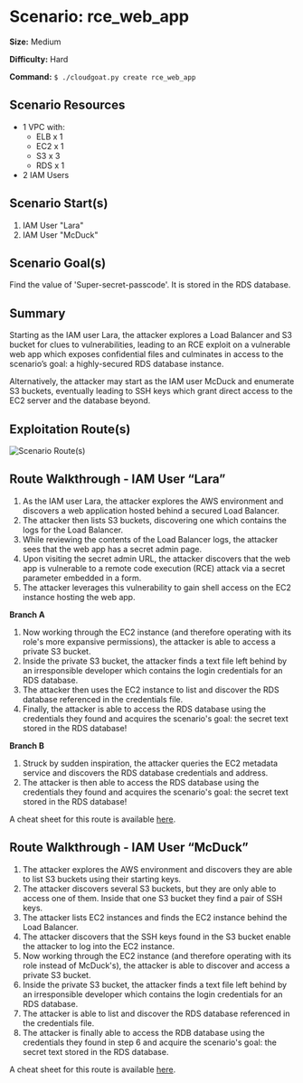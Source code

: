 # Scenario: rce_web_app

**Size:** Medium

**Difficulty:** Hard

**Command:** `$ ./cloudgoat.py create rce_web_app`

## Scenario Resources

* 1 VPC with:
  * ELB x 1
  * EC2 x 1
  * S3 x 3
  * RDS x 1
* 2 IAM Users

## Scenario Start(s)

1. IAM User "Lara"
2. IAM User "McDuck"

## Scenario Goal(s)

Find the value of 'Super-secret-passcode'. It is stored in the RDS database.

## Summary

Starting as the IAM user Lara, the attacker explores a Load Balancer and S3 bucket for clues to vulnerabilities, leading to an RCE exploit on a vulnerable web app which exposes confidential files and culminates in access to the scenario’s goal: a highly-secured RDS database instance.

Alternatively, the attacker may start as the IAM user McDuck and enumerate S3 buckets, eventually leading to SSH keys which grant direct access to the EC2 server and the database beyond.

## Exploitation Route(s)

![Scenario Route(s)](https://www.lucidchart.com/publicSegments/view/1b75f181-4d6e-4ad7-b3fb-56dd54efab66/image.png)

## Route Walkthrough - IAM User “Lara”

1. As the IAM user Lara, the attacker explores the AWS environment and discovers a web application hosted behind a secured Load Balancer.
2. The attacker then lists S3 buckets, discovering one which contains the logs for the Load Balancer.
3. While reviewing the contents of the Load Balancer logs, the attacker sees that the web app has a secret admin page.
4. Upon visiting the secret admin URL, the attacker discovers that the web app is vulnerable to a remote code execution (RCE) attack via a secret parameter embedded in a form.
5. The attacker leverages this vulnerability to gain shell access on the EC2 instance hosting the web app.

**Branch A**

1. Now working through the EC2 instance (and therefore operating with its role's more expansive permissions), the attacker is able to access a private S3 bucket.
2. Inside the private S3 bucket, the attacker finds a text file left behind by an irresponsible developer which contains the login credentials for an RDS database.
3. The attacker then uses the EC2 instance to list and discover the RDS database referenced in the credentials file.
4. Finally, the attacker is able to access the RDS database using the credentials they found and acquires the scenario's goal: the secret text stored in the RDS database!

**Branch B**

1. Struck by sudden inspiration, the attacker queries the EC2 metadata service and discovers the RDS database credentials and address.
2. The attacker is then able to access the RDS database using the credentials they found and acquires the scenario's goal: the secret text stored in the RDS database!

A cheat sheet for this route is available [here](./cheat_sheet_lara.md).

## Route Walkthrough - IAM User “McDuck”

1. The attacker explores the AWS environment and discovers they are able to list S3 buckets using their starting keys.
2. The attacker discovers several S3 buckets, but they are only able to access one of them. Inside that one S3 bucket they find a pair of SSH keys.
3. The attacker lists EC2 instances and finds the EC2 instance behind the Load Balancer.
4. The attacker discovers that the SSH keys found in the S3 bucket enable the attacker to log into the EC2 instance.
5. Now working through the EC2 instance (and therefore operating with its role instead of McDuck's), the attacker is able to discover and access a private S3 bucket.
7. Inside the private S3 bucket, the attacker finds a text file left behind by an irresponsible developer which contains the login credentials for an RDS database.
7. The attacker is able to list and discover the RDS database referenced in the credentials file.
8. The attacker is finally able to access the RDB database using the credentials they found in step 6 and acquire the scenario's goal: the secret text stored in the RDS database.

A cheat sheet for this route is available [here](./cheat_sheet_mcduck.md).